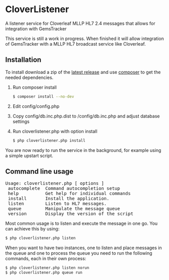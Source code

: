 # CloverListener
A listener service for Cloverleaf MLLP HL7 2.4 messages that allows for integration with GemsTracker

This service is still a work in progress. When finished it will allow integration of GemsTracker with a MLLP HL7 broadcast service like Cloverleaf.

## Installation
To install download a zip of the [latest release](https://github.com/GemsTracker/cloverlistener/releases/latest) and use [composer](https://getcomposer.org/) to get the needed dependencies.

1. Run composer install

   ```bash
   $ composer install --no-dev
   ```
2. Edit config/config.php
3. Copy config/db.inc.php.dist to /config/db.inc.php and adjust database settings
4. Run cloverlistener.php with option install

   ```bash
   $ php cloverlistener.php install
   ```
   
You are now ready to run the service in the background, for example using a simple upstart script.

## Command line usage
<pre>
Usage: cloverlistener.php [ options ]
 autocomplete  Command autocompletion setup
 help          Get help for individual commands
 install       Install the application.
 listen        Listen to HL7 messages.
 queue         Manipulate the message queue
 version       Display the version of the script
</pre>

Most common usage is to listen and execute the message in one go. You can achieve this by using:
```bash
$ php cloverlistener.php listen
```

When you want to have two instances, one to listen and place messages in the queue and one to process the queue you need to run the following commands, each in their own process:
```bash
$ php cloverlistener.php listen norun
$ php cloverlistener.php queue run
```